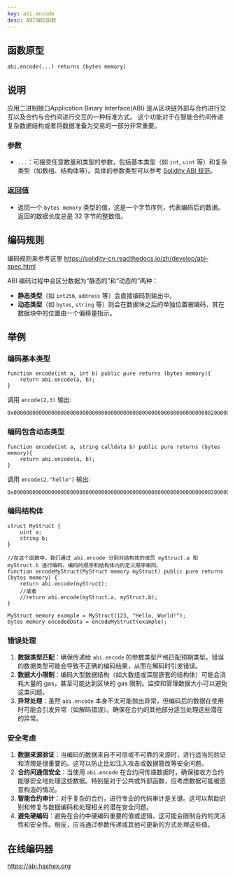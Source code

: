 ```yaml
---
key: abi.encode
desc: ABI编码函数
---
```


## 函数原型

```solidity
abi.encode(...) returns (bytes memory)
```

## 说明

 应用二进制接口Application Binary Interface(ABI) 是从区块链外部与合约进行交互以及合约与合约间进行交互的一种标准方式。 这个功能对于在智能合约间传递复杂数据结构或者将数据准备为交易的一部分非常重要。

### 参数

- `...`：可接受任意数量和类型的参数，包括基本类型（如 `int`, `uint` 等）和复杂类型（如数组、结构体等）。具体的参数类型可以参考 [Solidity ABI 规范](https://solidity-cn.readthedocs.io/zh/develop/abi-spec.html#id4)。

### 返回值

- 返回一个 `bytes memory` 类型的值，这是一个字节序列，代表编码后的数据。返回的数据长度总是 32 字节的整数倍。

## 编码规则

编码规则来参考这里 https://solidity-cn.readthedocs.io/zh/develop/abi-spec.html

ABI 编码过程中会区分数据为“静态的”和“动态的”两种：

- **静态类型**（如 `int256`, `address` 等）会直接编码到输出中。
- **动态类型**（如 `bytes`, `string` 等）则会在数据块之后的单独位置被编码，其在数据块中的位置由一个偏移量指示。



## 举例

### 编码基本类型

```solidity
function encode(int a, int b) public pure returns (bytes memory){
    return abi.encode(a, b);
}
```

调用 `encode(2,3)` 输出:

```
0x00000000000000000000000000000000000000000000000000000000000000020000000000000000000000000000000000000000000000000000000000000003
```

### 编码包含动态类型

```solidity
function encode(int a, string calldata b) public pure returns (bytes memory){
    return abi.encode(a, b);
}
```

调用 `encode(2,"hello")` 输出:

```
0x00000000000000000000000000000000000000000000000000000000000000020000000000000000000000000000000000000000000000000000000000000040000000000000000000000000000000000000000000000000000000000000000568656c6c6f000000000000000000000000000000000000000000000000000000
```



### 编码结构体

```solidity
struct MyStruct {
    uint a;
    string b;
}

//在这个函数中，我们通过 abi.encode 分别对结构体的成员 myStruct.a 和 myStruct.b 进行编码。编码的顺序和结构体内的定义顺序相同。
function encodeMyStruct(MyStruct memory myStruct) public pure returns (bytes memory) {
    return abi.encode(myStruct);
    //或者
    //return abi.encode(myStruct.a, myStruct.b);
}

```

```solidity
MyStruct memory example = MyStruct(123, "Hello, World!");
bytes memory encodedData = encodeMyStruct(example);
```



### 错误处理

1. **数据类型匹配**：确保传递给 `abi.encode` 的参数类型严格匹配预期类型。错误的数据类型可能会导致不正确的编码结果，从而在解码时引发错误。
2. **数据大小限制**：编码大型数据结构（如大数组或深层嵌套的结构体）可能会消耗大量的 gas，甚至可能达到区块的 gas 限制。监控和管理数据大小可以避免这类问题。
3. **异常处理**：虽然 `abi.encode` 本身不太可能抛出异常，但编码后的数据在使用时可能会引发异常（如解码错误）。确保在合约的其他部分适当处理这些潜在的异常。

### 安全考虑

1. **数据来源验证**：当编码的数据来自不可信或不可靠的来源时，进行适当的验证和清理是很重要的。这可以防止比如注入攻击或数据篡改等安全问题。
2. **合约间通信安全**：当使用 `abi.encode` 在合约间传递数据时，确保接收方合约能够安全地处理这些数据。特别是对于公共或外部函数，应考虑数据可能被恶意构造的情况。
3. **智能合约审计**：对于复杂的合约，进行专业的代码审计是关键。这可以帮助识别和修复与数据编码和处理相关的潜在安全问题。
4. **避免硬编码**：避免在合约中硬编码重要的值或逻辑，这可能会限制合约的灵活性和安全性。相反，应当通过参数传递或其他可更新的方式处理这些值。

## 在线编码器

https://abi.hashex.org